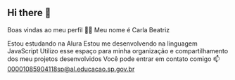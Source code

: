 ## Hi there 👋

Boas vindas ao meu perfil 💙💙
Meu nome é Carla Beatriz

Estou estudando na Alura
Estou me desenvolvendo na linguagem JavaScript
Utilizo esse espaço para minha organização e compartilhamento dos meu projetos desenvolvidos
Você pode entrar em contato comigo 📫
00001085904118sp@al.educacao.sp.gov.br
